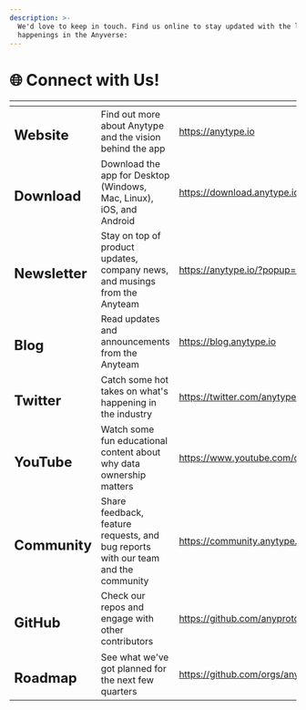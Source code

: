 ```yaml
---
description: >-
  We'd love to keep in touch. Find us online to stay updated with the latest
  happenings in the Anyverse:
---
```


# 🌐 Connect with Us!

<table data-view="cards"><thead><tr><th></th><th></th><th data-hidden data-card-target data-type="content-ref"></th><th data-hidden data-card-cover data-type="files"></th></tr></thead><tbody><tr><td><h2>Website</h2></td><td>Find out more about Anytype and the vision behind the app</td><td><a href="https://anytype.io">https://anytype.io</a></td><td></td></tr><tr><td><h2>Download</h2></td><td>Download the app for Desktop (Windows, Mac, Linux), iOS, and Android</td><td><a href="https://download.anytype.io">https://download.anytype.io</a></td><td></td></tr><tr><td><h2>Newsletter</h2></td><td>Stay on top of product updates, company news, and musings from the Anyteam</td><td><a href="https://anytype.io/?popup=mailinglist">https://anytype.io/?popup=mailinglist</a></td><td></td></tr><tr><td><h2>Blog</h2></td><td>Read updates and announcements from the Anyteam</td><td><a href="https://blog.anytype.io">https://blog.anytype.io</a></td><td></td></tr><tr><td><h2>Twitter</h2></td><td>Catch some hot takes on what's happening in the industry</td><td><a href="https://twitter.com/anytypelabs?lang=en">https://twitter.com/anytypelabs?lang=en</a></td><td></td></tr><tr><td><h2>YouTube</h2></td><td>Watch some fun educational content about why data ownership matters</td><td><a href="https://www.youtube.com/c/anytype">https://www.youtube.com/c/anytype</a></td><td></td></tr><tr><td><h2>Community</h2></td><td>Share feedback, feature requests, and bug reports with our team and the community</td><td><a href="https://community.anytype.io">https://community.anytype.io</a></td><td></td></tr><tr><td><h2>GitHub</h2></td><td>Check our repos and engage with other contributors</td><td><a href="https://github.com/anyproto">https://github.com/anyproto</a></td><td></td></tr><tr><td><h2>Roadmap</h2></td><td>See what we've got planned for the next few quarters</td><td><a href="https://github.com/orgs/anyproto/projects/1/views/1">https://github.com/orgs/anyproto/projects/1/views/1</a></td><td></td></tr></tbody></table>
